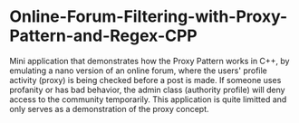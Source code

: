 # Online-Forum-Filtering-with-Proxy-Pattern-and-Regex-CPP
Mini application that demonstrates how the Proxy Pattern works in C++, by emulating a nano version of an online forum, where the users' profile activity (proxy) is being checked before a post is made. If someone uses profanity or has bad behavior, the admin class (authority profile) will deny access to the community temporarily. This application is quite limitted and only serves as a demonstration of the proxy concept.
